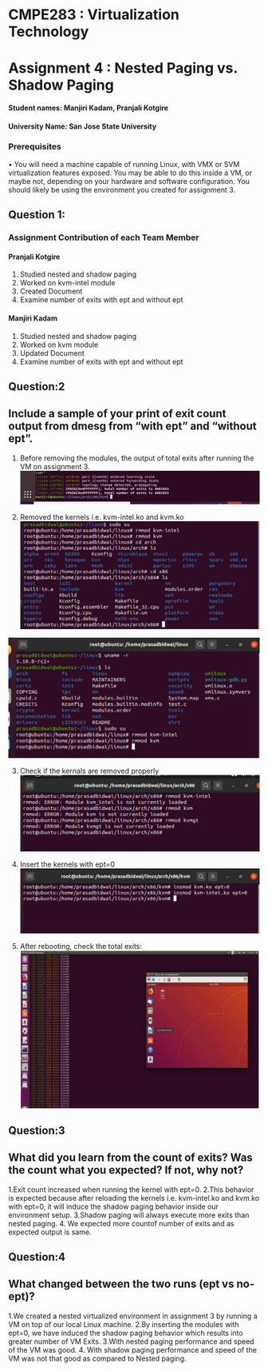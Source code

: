 
# CMPE283 : Virtualization Technology
# Assignment 4 : Nested Paging vs. Shadow Paging

#### Student names: Manjiri Kadam, Pranjali Kotgire
#### University Name: San Jose State University

### Prerequisites
• You will need a machine capable of running Linux, with VMX or SVM virtualization features exposed.
You may be able to do this inside a VM, or maybe not, depending on your hardware and software
configuration. You should likely be using the environment you created for assignment 3.

## Question 1:
### Assignment Contribution of each Team Member
#### Pranjali Kotgire
1. Studied nested and shadow paging
2. Worked on kvm-intel module
3. Created Document
4. Examine number of exits with ept and without ept


#### Manjiri Kadam
1. Studied nested and shadow paging
2. Worked on kvm module
3. Updated Document
4. Examine number of exits with ept and without ept

## Question:2
## Include a sample of your print of exit count output from dmesg from “with ept” and “without ept”.

1. Before removing the modules, the output of total exits after running the VM on assignment 3.
![](https://github.com/Manjiri1101/283_VirtualizationTechnologies/blob/master/Assignment%203/dmesg.png)

2.  Removed the kernels i.e. kvm-intel.ko and kvm.ko 
![](https://github.com/Manjiri1101/283_VirtualizationTechnologies/blob/master/Assignment%204/screenshot-1.png)

![](https://github.com/Manjiri1101/283_VirtualizationTechnologies/blob/master/Assignment%204/screenshot-3.png)

3. Check if the kernals are removed properly
![](https://github.com/Manjiri1101/283_VirtualizationTechnologies/blob/master/Assignment%204/screenshot-2.png)

4.  Insert the kernels with ept=0 
![](https://github.com/Manjiri1101/283_VirtualizationTechnologies/blob/master/Assignment%204/screenshot-4.png)

4. After rebooting, check the total exits:
![](https://github.com/Manjiri1101/283_VirtualizationTechnologies/blob/master/Assignment%204/screenshot-5.png)

## Question:3
## What did you learn from the count of exits? Was the count what you expected? If not, why not?
1.Exit count increased when running the kernel with ept=0. 
2.This behavior is expected because after reloading the kernels i.e. kvm-intel.ko and kvm.ko with ept=0, it will induce the shadow paging behavior inside our environment setup. 
3.Shadow paging will always execute more exits than nested paging.
4. We expected more countof number of exits and as expected output is same.

## Question:4
## What changed between the two runs (ept vs no-ept)?
1.We created a nested virtualized environment in assignment 3 by running a VM on top of our local Linux machine. 
2.By inserting the modules with ept=0, we have induced the shadow paging behavior which results into greater number of VM Exits.
3.With nested paging performance and speed of the VM was good.
4. With shadow paging performance and speed of the VM was not that good as compared to Nested paging.




